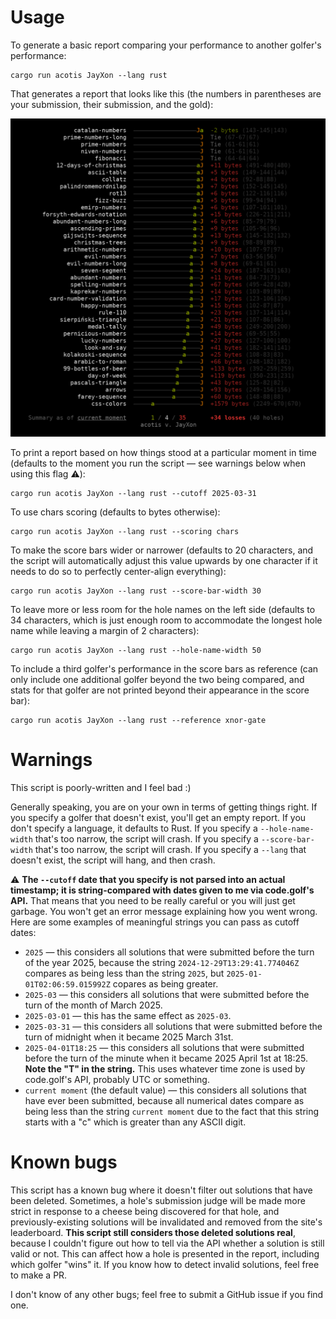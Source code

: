 
# Usage

To generate a basic report comparing your performance to another golfer's performance:

```
cargo run acotis JayXon --lang rust
```

That generates a report that looks like this (the numbers in parentheses are your submission, their submission, and the gold):

![A scoreboard comparing the performance of a golfer named "acotis" to a golfer named "JayXon". acotis has one win, JayXon has 77 wins, and there are 10 draws.](screenshot.png)

To print a report based on how things stood at a particular moment in time (defaults to the moment you run the script — see warnings below when using this flag ⚠️):

```
cargo run acotis JayXon --lang rust --cutoff 2025-03-31
```

To use chars scoring (defaults to bytes otherwise):

```
cargo run acotis JayXon --lang rust --scoring chars
```

To make the score bars wider or narrower (defaults to 20 characters, and the script will automatically adjust this value upwards by one character if it needs to do so to perfectly center-align everything):

```
cargo run acotis JayXon --lang rust --score-bar-width 30
```

To leave more or less room for the hole names on the left side (defaults to 34 characters, which is just enough room to accommodate the longest hole name while leaving a margin of 2 characters):

```
cargo run acotis JayXon --lang rust --hole-name-width 50
```

To include a third golfer's performance in the score bars as reference (can only include one additional golfer beyond the two being compared, and stats for that golfer are not printed beyond their appearance in the score bar):

```
cargo run acotis JayXon --lang rust --reference xnor-gate
```

# Warnings

This script is poorly-written and I feel bad :)

Generally speaking, you are on your own in terms of getting things right. If you specify a golfer that doesn't exist, you'll get an empty report. If you don't specify a language, it defaults to Rust. If you specify a `--hole-name-width` that's too narrow, the script will crash. If you specify a `--score-bar-width` that's too narrow, the script will crash. If you specify a `--lang` that doesn't exist, the script will hang, and then crash.

⚠️ **The `--cutoff` date that you specify is not parsed into an actual timestamp; it is string-compared with dates given to me via code.golf's API.** That means that you need to be really careful or you will just get garbage. You won't get an error message explaining how you went wrong. Here are some examples of meaningful strings you can pass as cutoff dates:

- `2025` — this considers all solutions that were submitted before the turn of the year 2025, because the string `2024-12-29T13:29:41.774046Z` compares as being less than the string `2025`, but `2025-01-01T02:06:59.015992Z` copares as being greater.
- `2025-03` — this considers all solutions that were submitted before the turn of the month of March 2025.
- `2025-03-01` — this has the same effect as `2025-03`.
- `2025-03-31` — this considers all solutions that were submitted before the turn of midnight when it became 2025 March 31st.
- `2025-04-01T18:25` — this considers all solutions that were submitted before the turn of the minute when it became 2025 April 1st at 18:25. **Note the "T" in the string.** This uses whatever time zone is used by code.golf's API, probably UTC or something.
- `current moment` (the default value) — this considers all solutions that have ever been submitted, because all numerical dates compare as being less than the string `current moment` due to the fact that this string starts with a "c" which is greater than any ASCII digit.

# Known bugs

This script has a known bug where it doesn't filter out solutions that have been deleted. Sometimes, a hole's submission judge will be made more strict in response to a cheese being discovered for that hole, and previously-existing solutions will be invalidated and removed from the site's leaderboard. **This script still considers those deleted solutions real**, because I couldn't figure out how to tell via the API whether a solution is still valid or not. This can affect how a hole is presented in the report, including which golfer "wins" it. If you know how to detect invalid solutions, feel free to make a PR.

I don't know of any other bugs; feel free to submit a GitHub issue if you find one.

